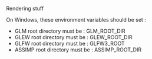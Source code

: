 Rendering stuff

On Windows, these environment variables should be set :
* GLM root directory must be : GLM_ROOT_DIR
* GLEW root directory must be : GLEW_ROOT_DIR
* GLFW root directory must be : GLFW3_ROOT
* ASSIMP root directory must be : ASSIMP_ROOT_DIR

